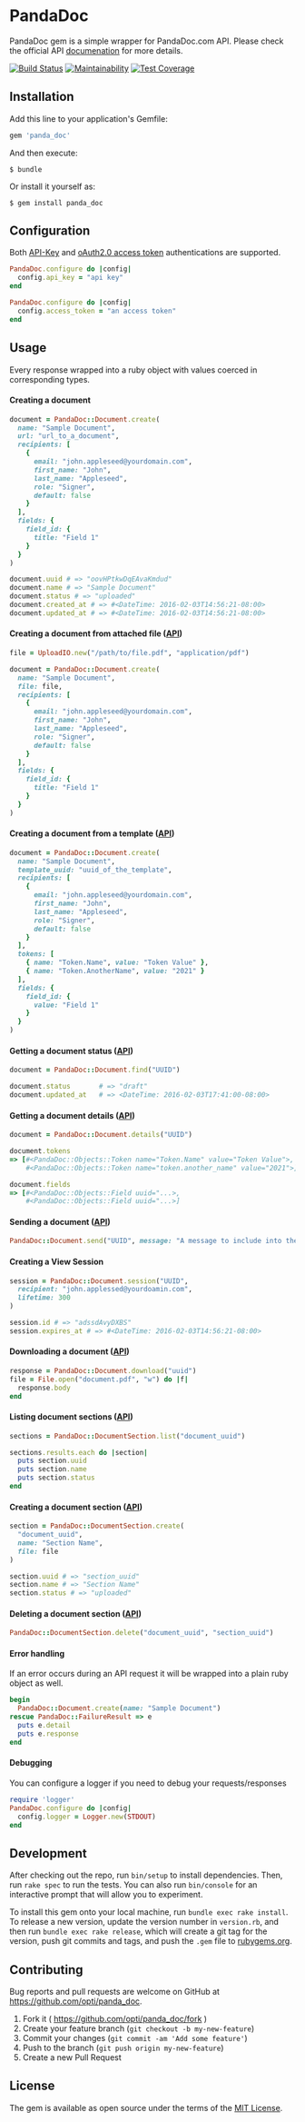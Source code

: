 # PandaDoc

PandaDoc gem is a simple wrapper for PandaDoc.com API. Please check the official
API [documenation](https://developers.pandadoc.com) for more details.

[![Build Status](https://github.com/opti/panda_doc/actions/workflows/ci.yml/badge.svg)](https://github.com/opti/panda_doc/actions/workflows/ci.yml)
[![Maintainability](https://api.codeclimate.com/v1/badges/ab0b236ae2c499659214/maintainability)](https://codeclimate.com/github/opti/panda_doc/maintainability)
[![Test Coverage](https://api.codeclimate.com/v1/badges/ab0b236ae2c499659214/test_coverage)](https://codeclimate.com/github/opti/panda_doc/test_coverage)

## Installation

Add this line to your application's Gemfile:

```ruby
gem 'panda_doc'
```

And then execute:

    $ bundle

Or install it yourself as:

    $ gem install panda_doc

## Configuration

Both [API-Key](https://developers.pandadoc.com/reference#api-key-authentication-process) and [oAuth2.0 access token](https://developers.pandadoc.com/reference#authentication-process) authentications are supported.

```ruby
PandaDoc.configure do |config|
  config.api_key = "api key"
end
```

```ruby
PandaDoc.configure do |config|
  config.access_token = "an access token"
end
```

## Usage

Every response wrapped into a ruby object with values coerced in corresponding types.

#### Creating a document

```ruby
document = PandaDoc::Document.create(
  name: "Sample Document",
  url: "url_to_a_document",
  recipients: [
    {
      email: "john.appleseed@yourdomain.com",
      first_name: "John",
      last_name: "Appleseed",
      role: "Signer",
      default: false
    }
  ],
  fields: {
    field_id: {
      title: "Field 1"
    }
  }
)

document.uuid # => "oovHPtkwDqEAvaKmdud"
document.name # => "Sample Document"
document.status # => "uploaded"
document.created_at # => #<DateTime: 2016-02-03T14:56:21-08:00>
document.updated_at # => #<DateTime: 2016-02-03T14:56:21-08:00>
```

#### Creating a document from attached file ([API](https://developers.pandadoc.com/reference#create-document-from-pdf))

```ruby
file = UploadIO.new("/path/to/file.pdf", "application/pdf")

document = PandaDoc::Document.create(
  name: "Sample Document",
  file: file,
  recipients: [
    {
      email: "john.appleseed@yourdomain.com",
      first_name: "John",
      last_name: "Appleseed",
      role: "Signer",
      default: false
    }
  ],
  fields: {
    field_id: {
      title: "Field 1"
    }
  }
)
```

#### Creating a document from a template ([API](https://developers.pandadoc.com/reference#create-document-from-pandadoc-template))

```ruby
document = PandaDoc::Document.create(
  name: "Sample Document",
  template_uuid: "uuid_of_the_template",
  recipients: [
    {
      email: "john.appleseed@yourdomain.com",
      first_name: "John",
      last_name: "Appleseed",
      role: "Signer",
      default: false
    }
  ],
  tokens: [
    { name: "Token.Name", value: "Token Value" },
    { name: "Token.AnotherName", value: "2021" }
  ],
  fields: {
    field_id: {
      value: "Field 1"
    }
  }
)
```

#### Getting a document status ([API](https://developers.pandadoc.com/reference#document-status))

```ruby
document = PandaDoc::Document.find("UUID")

document.status       # => "draft"
document.updated_at   # => <DateTime: 2016-02-03T17:41:00-08:00>
```

#### Getting a document details ([API](https://developers.pandadoc.com/reference#document-details))

```ruby
document = PandaDoc::Document.details("UUID")

document.tokens
=> [#<PandaDoc::Objects::Token name="Token.Name" value="Token Value">,
    #<PandaDoc::Objects::Token name="token.another_name" value="2021">]

document.fields
=> [#<PandaDoc::Objects::Field uuid="...>,
    #<PandaDoc::Objects::Field uuid="...>]
```

#### Sending a document ([API](https://developers.pandadoc.com/reference#send-document))

```ruby
PandaDoc::Document.send("UUID", message: "A message to include into the email")
```

#### Creating a View Session

```ruby
session = PandaDoc::Document.session("UUID",
  recipient: "john.applessed@yourdoamin.com",
  lifetime: 300
)

session.id # => "adssdAvyDXBS"
session.expires_at # => #<DateTime: 2016-02-03T14:56:21-08:00>
```

#### Downloading a document ([API](https://developers.pandadoc.com/reference#download-document))

```ruby
response = PandaDoc::Document.download("uuid")
file = File.open("document.pdf", "w") do |f|
  response.body
end
```

#### Listing document sections ([API](https://developers.pandadoc.com/reference#list-document-sections))

```ruby
sections = PandaDoc::DocumentSection.list("document_uuid")

sections.results.each do |section|
  puts section.uuid
  puts section.name
  puts section.status
end
```

#### Creating a document section ([API](https://developers.pandadoc.com/reference#create-document-section))

```ruby
section = PandaDoc::DocumentSection.create(
  "document_uuid",
  name: "Section Name",
  file: file
)

section.uuid # => "section_uuid"
section.name # => "Section Name"
section.status # => "uploaded"
```

#### Deleting a document section ([API](https://developers.pandadoc.com/reference#delete-document-section))

```ruby
PandaDoc::DocumentSection.delete("document_uuid", "section_uuid")
```

#### Error handling

If an error occurs during an API request it will be wrapped into a plain ruby
object as well.

```ruby
begin
  PandaDoc::Document.create(name: "Sample Document")
rescue PandaDoc::FailureResult => e
  puts e.detail
  puts e.response
end
```

#### Debugging

You can configure a logger if you need to debug your requests/responses

```ruby
require 'logger'
PandaDoc.configure do |config|
  config.logger = Logger.new(STDOUT)
end
```

## Development

After checking out the repo, run `bin/setup` to install dependencies. Then, run `rake spec` to run the tests. You can also run `bin/console` for an interactive prompt that will allow you to experiment.

To install this gem onto your local machine, run `bundle exec rake install`. To release a new version, update the version number in `version.rb`, and then run `bundle exec rake release`, which will create a git tag for the version, push git commits and tags, and push the `.gem` file to [rubygems.org](https://rubygems.org).

## Contributing

Bug reports and pull requests are welcome on GitHub at https://github.com/opti/panda_doc.

1. Fork it ( https://github.com/opti/panda_doc/fork )
2. Create your feature branch (`git checkout -b my-new-feature`)
3. Commit your changes (`git commit -am 'Add some feature'`)
4. Push to the branch (`git push origin my-new-feature`)
5. Create a new Pull Request

## License

The gem is available as open source under the terms of the [MIT License](http://opensource.org/licenses/MIT).
